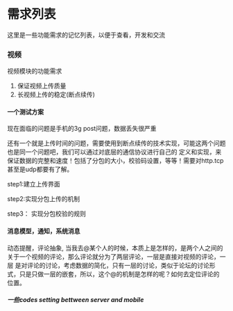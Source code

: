 需求列表
========

这里是一些功能需求的记忆列表，以便于查看，开发和交流

###  视频

视频模块的功能需求

1. 保证视频上传质量
2. 长视频上传的稳定(断点续传)


#### 一个测试方案

现在面临的问题是手机的3g post问题，数据丢失很严重

还有一个就是上传时间的问题，需要使用到断点续传的技术实现，可能这两个问题也是同一个问题吧，我们可以通过对底层的通信协议进行自己的
定义和实现，来保证数据的完整和速度！包括了分包的大小，校验码设置，等等！需要对http.tcp 甚至是udp都要有了解。

step1:建立上传界面

step2:实现分包上传的机制

step3： 实现分包校验的规则


#### 消息模型，通知，系统消息

动态提醒，评论抽象,
当我去@某个人的时候，本质上是怎样的，是两个人之间的关于一个视频的评论，那么评论就分为了两层评论，一层是直接对视频的评论，一层
是对评论的讨论，考虑数据的简化，只有一层的讨论，类似于论坛的讨论形式，只是只做一层的嵌套，所以，这个@的机制是怎样的呢？如何去定位评论的
位置。

##### 一些codes setting bettween server and mobile 




